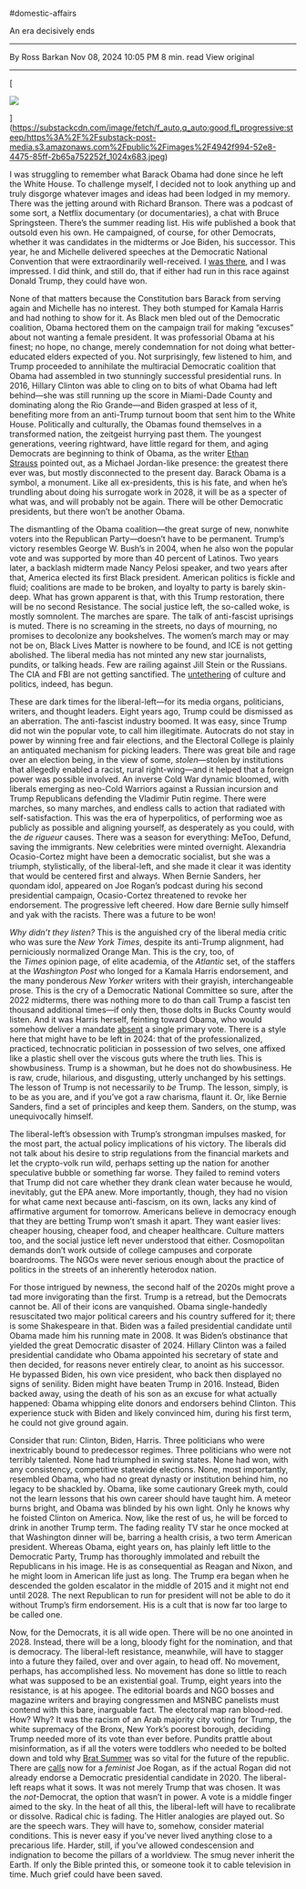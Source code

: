 
#domestic-affairs 


An era decisively ends

---

By Ross Barkan
Nov 08, 2024 10:05 PM
8 min. read
View original

---

[

![](https://substackcdn.com/image/fetch/w_1456,c_limit,f_auto,q_auto:good,fl_progressive:steep/https%3A%2F%2Fsubstack-post-media.s3.amazonaws.com%2Fpublic%2Fimages%2F4942f994-52e8-4475-85ff-2b65a752252f_1024x683.jpeg)

](https://substackcdn.com/image/fetch/f_auto,q_auto:good,fl_progressive:steep/https%3A%2F%2Fsubstack-post-media.s3.amazonaws.com%2Fpublic%2Fimages%2F4942f994-52e8-4475-85ff-2b65a752252f_1024x683.jpeg)

I was struggling to remember what Barack Obama had done since he left the White House. To challenge myself, I decided not to look anything up and truly disgorge whatever images and ideas had been lodged in my memory. There was the jetting around with Richard Branson. There was a podcast of some sort, a Netflix documentary (or documentaries), a chat with Bruce Springsteen. There’s the summer reading list. His wife published a book that outsold even his own. He campaigned, of course, for other Democrats, whether it was candidates in the midterms or Joe Biden, his successor. This year, he and Michelle delivered speeches at the Democratic National Convention that were extraordinarily well-received. I [was there](https://rosselliotbarkan.com/p/obamacore-ubercore?utm_source=publication-search), and I was impressed. I did think, and still do, that if either had run in this race against Donald Trump, they could have won.

None of that matters because the Constitution bars Barack from serving again and Michelle has no interest. They both stumped for Kamala Harris and had nothing to show for it. As Black men bled out of the Democratic coalition, Obama hectored them on the campaign trail for making “excuses” about not wanting a female president. It was professorial Obama at his finest; no hope, no change, merely condemnation for not doing what better-educated elders expected of you. Not surprisingly, few listened to him, and Trump proceeded to annihilate the multiracial Democratic coalition that Obama had assembled in two stunningly successful presidential runs. In 2016, Hillary Clinton was able to cling on to bits of what Obama had left behind—she was still running up the score in Miami-Dade County and dominating along the Rio Grande—and Biden grasped at less of it, benefiting more from an anti-Trump turnout boom that sent him to the White House. Politically and culturally, the Obamas found themselves in a transformed nation, the zeitgeist hurrying past them. The youngest generations, veering rightward, have little regard for them, and aging Democrats are beginning to think of Obama, as the writer [Ethan Strauss](https://www.houseofstrauss.com/p/hos-ross-barkan-post-election-analysis?utm_source=share&utm_medium=android&r=56w8p&triedRedirect=true) pointed out, as a Michael Jordan-like presence: the greatest there ever was, but mostly disconnected to the present day. Barack Obama is a symbol, a monument. Like all ex-presidents, this is his fate, and when he’s trundling about doing his surrogate work in 2028, it will be as a specter of what was, and will probably not be again. There will be other Democratic presidents, but there won’t be another Obama.

The dismantling of the Obama coalition—the great surge of new, nonwhite voters into the Republican Party—doesn’t have to be permanent. Trump’s victory resembles George W. Bush’s in 2004, when he also won the popular vote and was supported by more than 40 percent of Latinos. Two years later, a backlash midterm made Nancy Pelosi speaker, and two years after that, America elected its first Black president. American politics is fickle and fluid; coalitions are made to be broken, and loyalty to party is barely skin-deep. What has grown apparent is that, with this Trump restoration, there will be no second Resistance. The social justice left, the so-called woke, is mostly somnolent. The marches are spare. The talk of anti-fascist uprisings is muted. There is no screaming in the streets, no days of mourning, no promises to decolonize any bookshelves. The women’s march may or may not be on, Black Lives Matter is nowhere to be found, and ICE is not getting abolished. The liberal media has not minted any new star journalists, pundits, or talking heads. Few are railing against Jill Stein or the Russians. The CIA and FBI are not getting sanctified. The [untethering](https://rosselliotbarkan.com/p/the-untethering) of culture and politics, indeed, has begun.

These are dark times for the liberal-left—for its media organs, politicians, writers, and thought leaders. Eight years ago, Trump could be dismissed as an aberration. The anti-fascist industry boomed. It was easy, since Trump did not win the popular vote, to call him illegitimate. Autocrats do not stay in power by winning free and fair elections, and the Electoral College is plainly an antiquated mechanism for picking leaders. There was great bile and rage over an election being, in the view of some, _stolen_—stolen by institutions that allegedly enabled a racist, rural right-wing—and it helped that a foreign power was possible involved. An inverse Cold War dynamic bloomed, with liberals emerging as neo-Cold Warriors against a Russian incursion and Trump Republicans defending the Vladimir Putin regime. There were marches, so many marches, and endless calls to action that radiated with self-satisfaction. This was the era of hyperpolitics, of performing woe as publicly as possible and aligning yourself, as desperately as you could, with the _de rigueur_ causes. There was a season for everything: MeToo, Defund, saving the immigrants. New celebrities were minted overnight. Alexandria Ocasio-Cortez might have been a democratic socialist, but she was a triumph, stylistically, of the liberal-left, and she made it clear it was identity that would be centered first and always. When Bernie Sanders, her quondam idol, appeared on Joe Rogan’s podcast during his second presidential campaign, Ocasio-Cortez threatened to revoke her endorsement. The progressive left cheered. How dare Bernie sully himself and yak with the racists. There was a future to be won!

_Why didn’t they listen?_ This is the anguished cry of the liberal media critic who was sure the _New York Times_, despite its anti-Trump alignment, had perniciously normalized Orange Man. This is the cry, too, of the _Times_ opinion page, of elite academia, of the _Atlantic_ set, of the staffers at the _Washington Post_ who longed for a Kamala Harris endorsement, and the many ponderous _New Yorker_ writers with their grayish, interchangeable prose. This is the cry of a Democratic National Committee so sure, after the 2022 midterms, there was nothing more to do than call Trump a fascist ten thousand additional times—if only then, those dolts in Bucks County would listen. And it was Harris herself, feinting toward Obama, who would somehow deliver a mandate [absent](https://rosselliotbarkan.com/p/blame-biden) a single primary vote. There is a style here that might have to be left in 2024: that of the professionalized, practiced, technocratic politician in possession of two selves, one affixed like a plastic shell over the viscous guts where the truth lies. This is showbusiness. Trump is a showman, but he does not do showbusiness. He is raw, crude, hilarious, and disgusting, utterly unchanged by his settings. The lesson of Trump is not necessarily to _be_ Trump. The lesson, simply, is to be as you are, and if you’ve got a raw charisma, flaunt it. Or, like Bernie Sanders, find a set of principles and keep them. Sanders, on the stump, was unequivocally himself.

The liberal-left’s obsession with Trump’s strongman impulses masked, for the most part, the actual policy implications of his victory. The liberals did not talk about his desire to strip regulations from the financial markets and let the crypto-volk run wild, perhaps setting up the nation for another speculative bubble or something far worse. They failed to remind voters that Trump did not care whether they drank clean water because he would, inevitably, gut the EPA anew. More importantly, though, they had no vision for what came next because anti-fascism, on its own, lacks any kind of affirmative argument for tomorrow. Americans believe in democracy enough that they are betting Trump won’t smash it apart. They want easier lives: cheaper housing, cheaper food, and cheaper healthcare. Culture matters too, and the social justice left never understood that either. Cosmopolitan demands don’t work outside of college campuses and corporate boardrooms. The NGOs were never serious enough about the practice of politics in the streets of an inherently heterodox nation.

For those intrigued by newness, the second half of the 2020s might prove a tad more invigorating than the first. Trump is a retread, but the Democrats cannot be. All of their icons are vanquished. Obama single-handedly resuscitated two major political careers and his country suffered for it; there is some Shakespeare in that. Biden was a failed presidential candidate until Obama made him his running mate in 2008. It was Biden’s obstinance that yielded the great Democratic disaster of 2024. Hillary Clinton was a failed presidential candidate who Obama appointed his secretary of state and then decided, for reasons never entirely clear, to anoint as his successor. He bypassed Biden, his own vice president, who back then displayed no signs of senility. Biden might have beaten Trump in 2016. Instead, Biden backed away, using the death of his son as an excuse for what actually happened: Obama whipping elite donors and endorsers behind Clinton. This experience stuck with Biden and likely convinced him, during his first term, he could not give ground again.

Consider that run: Clinton, Biden, Harris. Three politicians who were inextricably bound to predecessor regimes. Three politicians who were not terribly talented. None had triumphed in swing states. None had won, with any consistency, competitive statewide elections. None, most importantly, resembled Obama, who had no great dynasty or institution behind him, no legacy to be shackled by. Obama, like some cautionary Greek myth, could not the learn lessons that his own career should have taught him. A meteor burns bright, and Obama was blinded by his own light. Only he knows why he foisted Clinton on America. Now, like the rest of us, he will be forced to drink in another Trump term. The fading reality TV star he once mocked at that Washington dinner will be, barring a health crisis, a two term American president. Whereas Obama, eight years on, has plainly left little to the Democratic Party, Trump has thoroughly immolated and rebuilt the Republicans in his image. He is as consequential as Reagan and Nixon, and he might loom in American life just as long. The Trump era began when he descended the golden escalator in the middle of 2015 and it might not end until 2028. The next Republican to run for president will not be able to do it without Trump’s firm endorsement. His is a cult that is now far too large to be called one.

Now, for the Democrats, it is all wide open. There will be no one anointed in 2028. Instead, there will be a long, bloody fight for the nomination, and that is democracy. The liberal-left resistance, meanwhile, will have to stagger into a future they failed, over and over again, to head off. No movement, perhaps, has accomplished less. No movement has done so little to reach what was supposed to be an existential goal. Trump, eight years into the resistance, is at his apogee. The editorial boards and NGO bosses and magazine writers and braying congressmen and MSNBC panelists must contend with this bare, inarguable fact. The electoral map ran blood-red. How? Why? It was the racism of an Arab majority city voting for Trump, the white supremacy of the Bronx, New York’s poorest borough, deciding Trump needed more of its vote than ever before. Pundits prattle about misinformation, as if all the voters were toddlers who needed to be bolted down and told why [Brat Summer](https://rosselliotbarkan.com/p/the-media-isnt-cnn?utm_source=publication-search) was so vital for the future of the republic. There are [calls](https://x.com/ZaidJilani/status/1854935680113336518) now for a _feminist_ Joe Rogan, as if the actual Rogan did not already endorse a Democratic presidential candidate in 2020. The liberal-left reaps what it sows. It was not merely Trump that was chosen. It was the _not_-Democrat, the option that wasn’t in power. A vote is a middle finger aimed to the sky. In the heat of all this, the liberal-left will have to recalibrate or dissolve. Radical chic is fading. The Hitler analogies are played out. So are the speech wars. They will have to, somehow, consider material conditions. This is never easy if you’ve never lived anything close to a precarious life. Harder, still, if you’ve allowed condescension and indignation to become the pillars of a worldview. The smug never inherit the Earth. If only the Bible printed this, or someone took it to cable television in time. Much grief could have been saved.